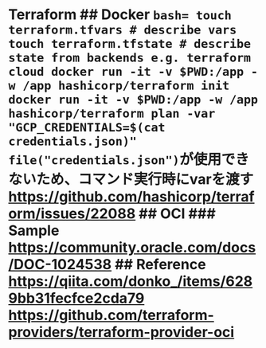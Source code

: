 # Terraform ## Docker ```bash= touch terraform.tfvars # describe vars touch terraform.tfstate # describe state from backends e.g. terraform cloud docker run -it -v $PWD:/app -w /app hashicorp/terraform init docker run -it -v $PWD:/app -w /app hashicorp/terraform plan -var "GCP_CREDENTIALS=$(cat credentials.json)" ``` `file("credentials.json")`が使用できないため、コマンド実行時にvarを渡す <https://github.com/hashicorp/terraform/issues/22088> ## OCI ### Sample <https://community.oracle.com/docs/DOC-1024538> ## Reference <https://qiita.com/donko_/items/6289bb31fecfce2cda79> <https://github.com/terraform-providers/terraform-provider-oci>
